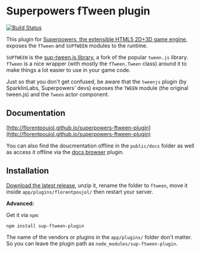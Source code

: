 # Superpowers fTween plugin

[![Build Status](https://travis-ci.org/florentpoujol/superpowers-ftween-plugin.svg?branch=travis)](https://travis-ci.org/florentpoujol/superpowers-ftween-plugin)

This plugin for [Superpowers, the extensible HTML5 2D+3D game engine](http://sparklinlabs.com), exposes the `fTween` and `SUPTWEEN` modules to the runtime.

`SUPTWEEN` is the [sup-tween.js library](https://github.com/florentpoujol/sup-tween.js), a fork of the popular `tween.js` library.  
`fTween` is a nice wrapper (with mostly the `fTween.Tween` class) around it to make things a lot easier to use in your game code.

Just so that you don't get confused, be aware that the `tweenjs` plugin (by SparklinLabs, Superpowers' devs) exposes the `TWEEN` module (the original tween.js) and the `Tween` actor component.

## Documentation

[http://florentpoujol.github.io/superpowers-ftween-plugin](http://florentpoujol.github.io/superpowers-ftween-plugin)

You can also find the doucmentation offline in the `public/docs` folder as well as access it offline via the [docs browser](https://github.com/florentpoujol/superpowers-docs-browser-plugin) plugin.

## Installation

[Download the latest release](https://github.com/florentpoujol/superpowers-ftween-plugin/releases), unzip it, rename the folder to `ftween`, move it inside `app/plugins/florentpoujol/` then restart your server.

__Advanced:__

Get it via `npm`:

    npm install sup-ftween-plugin

The name of the vendors or plugins in the `app/plugins/` folder don't matter.  
So you can leave the plugin path as `node_modules/sup-ftween-plugin`.
